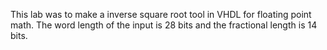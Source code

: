 
This lab was to make a inverse square root tool in VHDL for floating point math.  The word length of the input is 28 bits and the fractional length is 14 bits.
